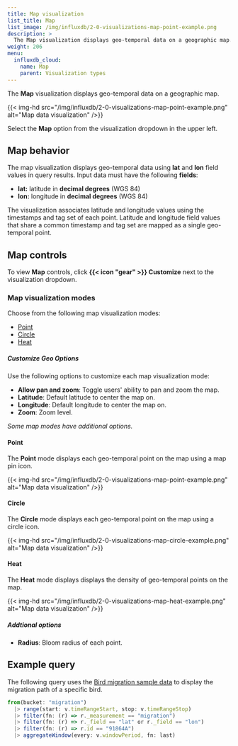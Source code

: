 ```yaml
---
title: Map visualization
list_title: Map
list_image: /img/influxdb/2-0-visualizations-map-point-example.png
description: >
  The Map visualization displays geo-temporal data on a geographic map.
weight: 206
menu:
  influxdb_cloud:
    name: Map
    parent: Visualization types
---
```


The **Map** visualization displays geo-temporal data on a geographic map.

{{< img-hd src="/img/influxdb/2-0-visualizations-map-point-example.png" alt="Map data visualization" />}}

Select the **Map** option from the visualization dropdown in the upper left.

## Map behavior
The map visualization displays geo-temporal data using **lat** and **lon** field values in query results.
Input data must have the following **fields**:

- **lat:** latitude in **decimal degrees** (WGS 84)
- **lon:** longitude in **decimal degrees** (WGS 84)

The visualization associates latitude and longitude values using the timestamps and tag set of each point.
Latitude and longitude field values that share a common timestamp and tag set are mapped as a single geo-temporal point.

## Map controls
To view **Map** controls, click **{{< icon "gear" >}} Customize** next to the visualization dropdown.

### Map visualization modes
Choose from the following map visualization modes:

- [Point](#point)
- [Circle](#circle)
- [Heat](#heat)
<!-- - [Track](#track) -->

##### Customize Geo Options
Use the following options to customize each map visualization mode:

- **Allow pan and zoom**: Toggle users' ability to pan and zoom the map.
- **Latitude**: Default latitude to center the map on.
- **Longitude**: Default longitude to center the map on.
- **Zoom**: Zoom level.

_Some map modes have additional options._

#### Point
The **Point** mode displays each geo-temporal point on the map using a map pin icon.

{{< img-hd src="/img/influxdb/2-0-visualizations-map-point-example.png" alt="Map data visualization" />}}

#### Circle
The **Circle** mode displays each geo-temporal point on the map using a circle icon.
<!-- Need to know what controls the radius of each circle or if they're all the same. -->

{{< img-hd src="/img/influxdb/2-0-visualizations-map-circle-example.png" alt="Map data visualization" />}}

#### Heat
The **Heat** mode displays displays the density of geo-temporal points on the map.

{{< img-hd src="/img/influxdb/2-0-visualizations-map-heat-example.png" alt="Map data visualization" />}}

##### Addtional options
- **Radius**: Bloom radius of each point.

<!-- #### Track
The **Track** mode displays... <!-- NEED CONTENT -->

<!-- insert image -->

<!-- ##### Customize Geo Options
- **Allow pan and zoom**: Toggle users' ability to pan and zoom the map.
- **Latitude**: Default latitude to center the map on.
- **Longitude**: Default longitude to center the map on.
- **Zoom**: Zoom level. -->

## Example query
The following query uses the [Bird migration sample data](/influxdb/cloud/reference/sample-data/#bird-migration-sample-data)
to display the migration path of a specific bird.

```js
from(bucket: "migration")
  |> range(start: v.timeRangeStart, stop: v.timeRangeStop)
  |> filter(fn: (r) => r._measurement == "migration")
  |> filter(fn: (r) => r._field == "lat" or r._field == "lon")
  |> filter(fn: (r) => r.id == "91864A")  
  |> aggregateWindow(every: v.windowPeriod, fn: last)
```
